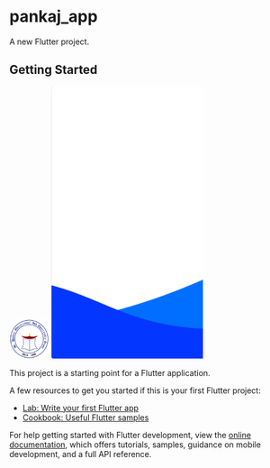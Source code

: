 # pankaj_app

A new Flutter project.

## Getting Started

<p float="left">
   <img src="https://github.com/AdeebAbubacker/pankaj_mvvm/blob/main/assets/logo400.png" width="70" />
    <img src="https://github.com/AdeebAbubacker/pankaj_mvvm/blob/main/assets/splash_gif.gif" width="270" />
   
</p>


This project is a starting point for a Flutter application.

A few resources to get you started if this is your first Flutter project:

- [Lab: Write your first Flutter app](https://docs.flutter.dev/get-started/codelab)
- [Cookbook: Useful Flutter samples](https://docs.flutter.dev/cookbook)

For help getting started with Flutter development, view the
[online documentation](https://docs.flutter.dev/), which offers tutorials,
samples, guidance on mobile development, and a full API reference.
